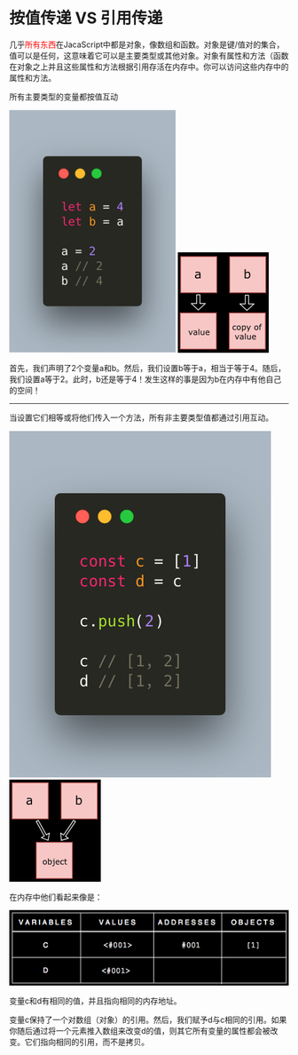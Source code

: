 # 按值传递 VS 引用传递

几乎<font color=#FF0000>所有东西</font>在JacaScript中都是对象，像数组和函数。对象是键/值对的集合，值可以是任何，这意味着它可以是主要类型或其他对象。对象有属性和方法（函数在对象之上并且这些属性和方法根据引用存活在内存中。你可以访问这些内存中的属性和方法。

所有主要类型的变量都按值互动 

![img](./img/1.png) ![img](./img/2.png) 

首先，我们声明了2个变量a和b。然后，我们设置b等于a，相当于等于4。随后，我们设置a等于2。此时，b还是等于4！发生这样的事是因为b在内存中有他自己的空间！
***
当设置它们相等或将他们传入一个方法，所有非主要类型值都通过引用互动。

![img](./img/3.png) ![img](./img/4.png) 

在内存中他们看起来像是：

![img](./img/5.png) 

变量c和d有相同的值，并且指向相同的内存地址。

变量c保持了一个对数组（对象）的引用。然后，我们赋予d与c相同的引用。如果你随后通过将一个元素推入数组来改变d的值，则其它所有变量的属性都会被改变。它们指向相同的引用，而不是拷贝。

